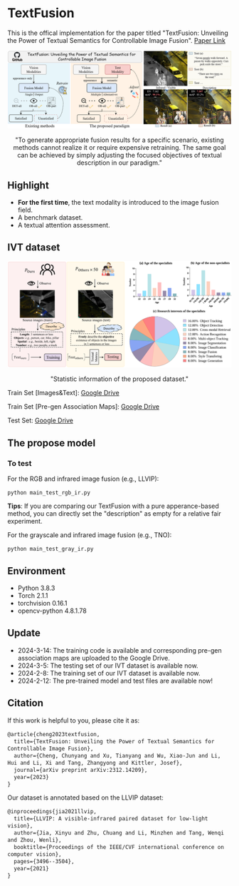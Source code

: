 # TextFusion
This is the offical implementation for the paper titled "TextFusion: Unveiling the Power of Textual Semantics for Controllable Image Fusion". [Paper Link](https://arxiv.org/abs/2312.14209)

<div align="center">
  <img src="Figs/motivation2.png" width="1000px" />
  <p>"To generate appropriate fusion results for a specific scenario, existing methods cannot realize it or require expensive retraining. 
    The same goal can be achieved by simply adjusting the focused objectives of textual description in our paradigm."</p>
</div>

## Highlight
- **For the first time**, the text modality is introduced to the image fusion field.
- A benchmark dataset.
- A textual attention assessment.

## IVT dataset
<div align="center">
  <img src="Figs/dataset.png" width="800px" />
  <p>"Statistic information of the proposed dataset."</p>
</div>

Train Set [Images&Text]: [Google Drive](https://drive.google.com/file/d/1poc5sWwAY63zNnxlTAPSJZLNml75k6aK/view?usp=sharing)

Train Set [Pre-gen Association Maps]: [Google Drive](https://drive.google.com/file/d/1Z9as1GZgoSem-FqRDlBW2YYwVyr8Wfgr/view?usp=sharing)

Test Set: [Google Drive](https://drive.google.com/drive/folders/1a5fAg5wDYW0ZrIpaFPVR948zdmuAe2jQ?usp=sharing)

## The propose model
### To test
For the RGB and infrared image fusion (e.g., LLVIP):
```
python main_test_rgb_ir.py
```
**Tips**: If you are comparing our TextFusion with a pure apperance-based method, you can directly set the "description" as empty for a relative fair experiment.

For the grayscale and infrared image fusion (e.g., TNO):

```
python main_test_gray_ir.py
```

## Environment
- Python 3.8.3
- Torch 2.1.1
- torchvision 0.16.1
- opencv-python 4.8.1.78


## Update
- 2024-3-14: The training code is available and corresponding pre-gen association maps are uploaded to the Google Drive.
- 2024-3-5: The testing set of our IVT dataset is available now.
- 2024-2-8: The training set of our IVT dataset is available now.
- 2024-2-12: The pre-trained model and test files are available now!

## Citation
If this work is helpful to you, please cite it as:
```
@article{cheng2023textfusion,
  title={TextFusion: Unveiling the Power of Textual Semantics for Controllable Image Fusion},
  author={Cheng, Chunyang and Xu, Tianyang and Wu, Xiao-Jun and Li, Hui and Li, Xi and Tang, Zhangyong and Kittler, Josef},
  journal={arXiv preprint arXiv:2312.14209},
  year={2023}
}
```

Our dataset is annotated based on the LLVIP dataset:
```
@inproceedings{jia2021llvip,
  title={LLVIP: A visible-infrared paired dataset for low-light vision},
  author={Jia, Xinyu and Zhu, Chuang and Li, Minzhen and Tang, Wenqi and Zhou, Wenli},
  booktitle={Proceedings of the IEEE/CVF international conference on computer vision},
  pages={3496--3504},
  year={2021}
}
```
